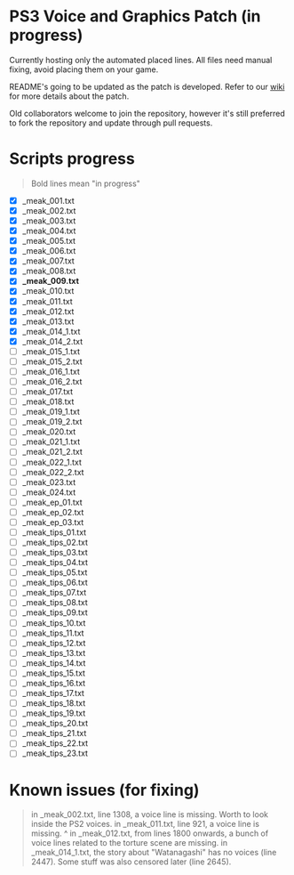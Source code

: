 # PS3 Voice and Graphics Patch (in progress)

Currently hosting only the automated placed lines. All files need manual fixing, avoid placing them on your game.

README's going to be updated as the patch is developed. Refer to our [wiki](https://github.com/07th-mod/guide/wiki) for more details about the patch.

Old collaborators welcome to join the repository, however it's still preferred to fork the repository and update through pull requests.

# Scripts progress

>Bold lines mean "in progress"

- [x] _meak_001.txt
- [x] _meak_002.txt
- [x] _meak_003.txt
- [x] _meak_004.txt
- [x] _meak_005.txt
- [x] _meak_006.txt
- [x] _meak_007.txt
- [x] _meak_008.txt
- [x] **_meak_009.txt**
- [x] _meak_010.txt
- [x] _meak_011.txt
- [x] _meak_012.txt
- [x] _meak_013.txt
- [x] _meak_014_1.txt
- [x] _meak_014_2.txt
- [ ] _meak_015_1.txt
- [ ] _meak_015_2.txt
- [ ] _meak_016_1.txt
- [ ] _meak_016_2.txt
- [ ] _meak_017.txt
- [ ] _meak_018.txt
- [ ] _meak_019_1.txt
- [ ] _meak_019_2.txt
- [ ] _meak_020.txt
- [ ] _meak_021_1.txt
- [ ] _meak_021_2.txt
- [ ] _meak_022_1.txt
- [ ] _meak_022_2.txt
- [ ] _meak_023.txt
- [ ] _meak_024.txt
- [ ] _meak_ep_01.txt
- [ ] _meak_ep_02.txt
- [ ] _meak_ep_03.txt
- [ ] _meak_tips_01.txt
- [ ] _meak_tips_02.txt
- [ ] _meak_tips_03.txt
- [ ] _meak_tips_04.txt
- [ ] _meak_tips_05.txt
- [ ] _meak_tips_06.txt
- [ ] _meak_tips_07.txt
- [ ] _meak_tips_08.txt
- [ ] _meak_tips_09.txt
- [ ] _meak_tips_10.txt
- [ ] _meak_tips_11.txt
- [ ] _meak_tips_12.txt
- [ ] _meak_tips_13.txt
- [ ] _meak_tips_14.txt
- [ ] _meak_tips_15.txt
- [ ] _meak_tips_16.txt
- [ ] _meak_tips_17.txt
- [ ] _meak_tips_18.txt
- [ ] _meak_tips_19.txt
- [ ] _meak_tips_20.txt
- [ ] _meak_tips_21.txt
- [ ] _meak_tips_22.txt
- [ ] _meak_tips_23.txt

# Known issues (for fixing)

> in _meak_002.txt, line 1308, a voice line is missing. Worth to look inside the PS2 voices.
> in _meak_011.txt, line 921, a voice line is missing.      ^
> in _meak_012.txt, from lines 1800 onwards, a bunch of voice lines related to the torture scene are missing.
> in _meak_014_1.txt, the story about "Watanagashi" has no voices (line 2447). Some stuff was also censored later (line 2645).